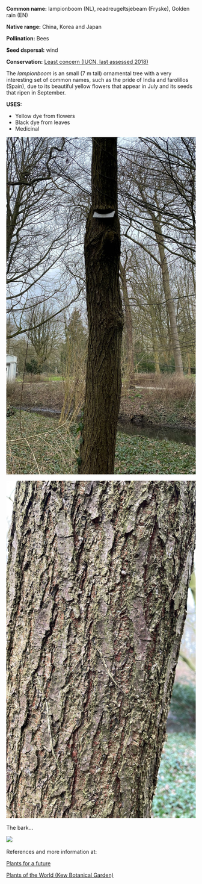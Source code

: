 **Common name:** lampionboom (NL), readreugeltsjebeam (Fryske), Golden rain (EN)


<!--more-->
**Native range:**  China, Korea and Japan

**Pollination:** Bees

**Seed dspersal:** wind

**Conservation:** [Least concern (IUCN, last assessed 2018)](https://www.iucnredlist.org/species/18776387/147626783)

The _lampionboom_ is an small (7 m tall) ornamental tree with a very interesting set of common names, such as the pride of India and farolillos (Spain), due to its beautiful yellow flowers that appear in July and its seeds that ripen in September.

**USES:**

- Yellow dye from flowers
- Black dye from leaves
- Medicinal


![tree](https://raw.githubusercontent.com/carolxgl/TreeLibrary/gh-pages/images/Koerut.jpeg)

![m](https://raw.githubusercontent.com/carolxgl/TreeLibrary/gh-pages/images/KoerutB.jpeg)

The bark...

![](static/img/KoerutB.jpeg)

References and more information at:

[Plants for a future](https://pfaf.org/user/Plant.aspx?LatinName=Koelreuteria+paniculata)

[Plants of the World (Kew Botanical Garden)](https://powo.science.kew.org/taxon/urn:lsid:ipni.org:names:783426-1)
